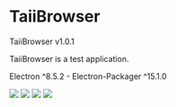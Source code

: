 # TaiiBrowser
  <p>TaiiBrowser v1.0.1</p>
  <p>TaiiBrowser is a test application.</p>
  <p>Electron ^8.5.2 - Electron-Packager ^15.1.0</p>
  <img src="https://raw.githubusercontent.com/Taiizor/TaiiBrowser/develop/.screenshots/UI_1.png" />
  <img src="https://raw.githubusercontent.com/Taiizor/TaiiBrowser/develop/.screenshots/UI_2.png" />
  <img src="https://raw.githubusercontent.com/Taiizor/TaiiBrowser/develop/.screenshots/UI_3.png" />
  <img src="https://raw.githubusercontent.com/Taiizor/TaiiBrowser/develop/.screenshots/UI_4.png" />